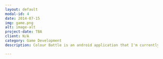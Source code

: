```yaml
---
layout: default
modal-id: 4
date: 2014-07-15
img: game.png
alt: image-alt
project-date: TBA
client: N/A
category: Game Development
description: Colour Battle is an android application that I'm currently developing. It is a competitive strategy game that allows players to face off using the power of the colours red, blue, orange and green!

---
```

